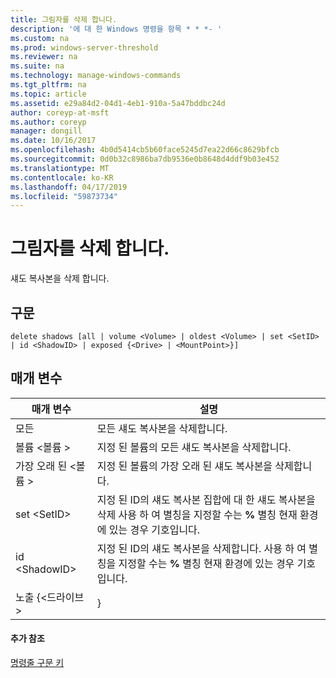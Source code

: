 ```yaml
---
title: 그림자를 삭제 합니다.
description: '에 대 한 Windows 명령을 항목 * * *- '
ms.custom: na
ms.prod: windows-server-threshold
ms.reviewer: na
ms.suite: na
ms.technology: manage-windows-commands
ms.tgt_pltfrm: na
ms.topic: article
ms.assetid: e29a84d2-04d1-4eb1-910a-5a47bddbc24d
author: coreyp-at-msft
ms.author: coreyp
manager: dongill
ms.date: 10/16/2017
ms.openlocfilehash: 4b0d5414cb5b60face5245d7ea22d66c8629bfcb
ms.sourcegitcommit: 0d0b32c8986ba7db9536e0b8648d4ddf9b03e452
ms.translationtype: MT
ms.contentlocale: ko-KR
ms.lasthandoff: 04/17/2019
ms.locfileid: "59873734"
---
```

# <a name="delete-shadows"></a>그림자를 삭제 합니다.



섀도 복사본을 삭제 합니다.

## <a name="syntax"></a>구문

```
delete shadows [all | volume <Volume> | oldest <Volume> | set <SetID> | id <ShadowID> | exposed {<Drive> | <MountPoint>}]
```

## <a name="parameters"></a>매개 변수

|매개 변수|설명|
|---------|-----------|
|모든|모든 섀도 복사본을 삭제합니다.|
|볼륨 \<볼륨 >|지정 된 볼륨의 모든 섀도 복사본을 삭제합니다.|
|가장 오래 된 \<볼륨 >|지정 된 볼륨의 가장 오래 된 섀도 복사본을 삭제합니다.|
|set \<SetID>|지정 된 ID의 섀도 복사본 집합에 대 한 섀도 복사본을 삭제 사용 하 여 별칭을 지정할 수는 **%** 별칭 현재 환경에 있는 경우 기호입니다.|
|id \<ShadowID>|지정 된 ID의 섀도 복사본을 삭제합니다. 사용 하 여 별칭을 지정할 수는 **%** 별칭 현재 환경에 있는 경우 기호입니다.|
|노출 {\<드라이브 > | <MountPoint>}|지정한 드라이브 문자 또는 탑재 지점에서 노출 하는 섀도 복사본을 삭제 합니다. C:\mountPoint 또는 p:와 같은 드라이브 문자 탑재 지점을 지정 합니다.|

#### <a name="additional-references"></a>추가 참조

[명령줄 구문 키](command-line-syntax-key.md)